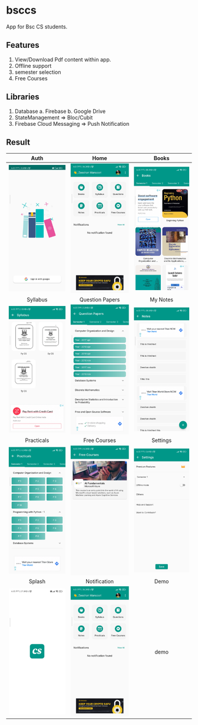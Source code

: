 # bsccs

App for Bsc CS students.

## Features
1. View/Download Pdf content within app.
2. Offline support
3. semester selection
4. Free Courses

## Libraries
1. Database 
  a. Firebase
  b. Google Drive
2. StateManagement => Bloc/Cubit  
3. Firebase Cloud Messaging => Push Notification


## Result

| Auth          |                     Home                  |   Books                |
|:---------------------------:|:---------------------------:|:---------------------------:|
| <img src="screenshots/auth.jpg" width="200"/> | <img src="screenshots/home.jpg" width="200"/> | <img src="screenshots/books.jpg" width="200"/> | 
| Syllabus          |                     Question Papers                  |   My Notes   |
| <img src="screenshots/syllabus.jpg" width="200"/> | <img src="screenshots/question_papers.jpg" width="200"/> | <img src="screenshots/notes.jpg" width="200"/> | 
| Practicals | Free Courses | Settings |
| <img src="screenshots/practicals.jpg" width="200"/> | <img src="screenshots/free_courses.jpg" width="200"/> | <img src="screenshots/settings.jpg" width="200"/> | 
|   Splash          |         Notification         |       Demo         |
| <img src="screenshots/splash.jpg" width="200"/> | <img src="screenshots/home.jpg" width="200"/> | demo | 



